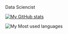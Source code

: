 Data Sciencist

[![My GitHub stats](https://github-readme-stats.vercel.app/api?username=spwilson25428)](https://github.com/anuraghazra/github-readme-stats)

![My Most used languages](https://github-readme-stats.vercel.app/api/top-langs/?username=spwilson25428&layout=compact&hide_border=true&langs_count=10)
